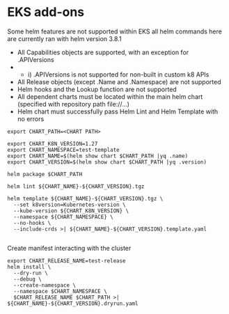 # EKS add-ons

Some helm features are not supported within EKS
all helm commands here are currently ran with helm version 3.8.1
* All Capabilities objects are supported, with an exception for .APIVersions
* * i) .APIVersions is not supported for non-built in custom k8 APIs
* All Release objects (except .Name and .Namespace) are not supported
*  Helm hooks and the Lookup function are not supported
* All dependent charts must be located within the main helm chart (specified with repository path file://...)
* Helm chart must successfully pass Helm Lint and Helm Template with no errors

```shell
export CHART_PATH=<CHART PATH>

export CHART_K8N_VERSION=1.27
export CHART_NAMESPACE=test-template
export CHART_NAME=$(helm show chart $CHART_PATH |yq .name)
export CHART_VERSION=$(helm show chart $CHART_PATH |yq .version)

helm package $CHART_PATH

helm lint ${CHART_NAME}-${CHART_VERSION}.tgz

helm template ${CHART_NAME}-${CHART_VERSION}.tgz \
  --set k8version=Kubernetes-version \
  --kube-version ${CHART_K8N_VERSION} \
  --namespace ${CHART_NAMESPACE} \
  --no-hooks \
  --include-crds >| ${CHART_NAME}-${CHART_VERSION}.template.yaml
  
```

Create manifest interacting with the cluster
```shell
export CHART_RELEASE_NAME=test-release
helm install \
  --dry-run \
  --debug \
  --create-namespace \
  --namespace $CHART_NAMESPACE \
  $CHART_RELEASE_NAME $CHART_PATH >|  ${CHART_NAME}-${CHART_VERSION}.dryrun.yaml
```
